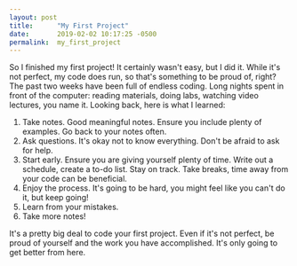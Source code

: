 ```yaml
---
layout: post
title:      "My First Project"
date:       2019-02-02 10:17:25 -0500
permalink:  my_first_project
---
```



So I finished my first project! It certainly wasn't easy, but I did it. While it's not perfect, my code does run, so that's something to be proud of, right? The past two weeks have been full of endless coding. Long nights spent in front of the computer: reading materials, doing labs, watching video lectures, you name it. Looking back, here is what I learned:

1. Take notes. Good meaningful notes. Ensure you include plenty of examples. Go back to your notes often.
2. Ask questions. It's okay not to know everything. Don't be afraid to ask for help.
3. Start early. Ensure you are giving yourself plenty of time. Write out a schedule, create a to-do list. Stay on track. Take breaks, time away from your code can be beneficial.
4. Enjoy the process. It's going to be hard, you might feel like you can't do it, but keep going!
5. Learn from your mistakes.
6. Take more notes!

It's a pretty big deal to code your first project. Even if it's not perfect, be proud of yourself and the work you have accomplished. It's only going to get better from here.
